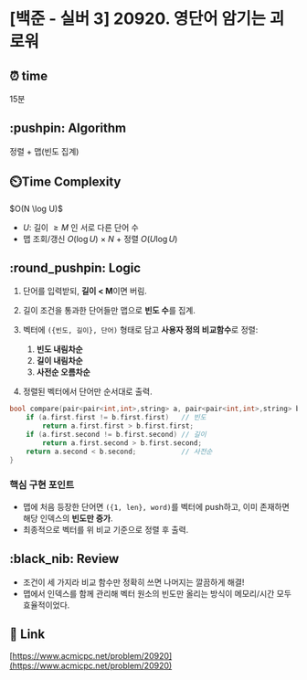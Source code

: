 # \[백준 - 실버 3] 20920. 영단어 암기는 괴로워

## ⏰  **time**

15분

## \:pushpin: **Algorithm**

정렬 + 맵(빈도 집계)

## ⏲️**Time Complexity**

\$O(N \log U)\$

* $U$: 길이 $\ge M$ 인 서로 다른 단어 수
* 맵 조회/갱신 $O(\log U)$ × $N$ + 정렬 $O(U \log U)$

## \:round\_pushpin: **Logic**

1. 단어를 입력받되, **길이 < M**이면 버림.
2. 길이 조건을 통과한 단어들만 맵으로 **빈도 수**를 집계.
3. 벡터에 `({빈도, 길이}, 단어)` 형태로 담고 **사용자 정의 비교함수**로 정렬:

   1. **빈도 내림차순**
   2. **길이 내림차순**
   3. **사전순 오름차순**
4. 정렬된 벡터에서 단어만 순서대로 출력.

```cpp
bool compare(pair<pair<int,int>,string> a, pair<pair<int,int>,string> b){
    if (a.first.first != b.first.first)   // 빈도
        return a.first.first > b.first.first;
    if (a.first.second != b.first.second) // 길이
        return a.first.second > b.first.second;
    return a.second < b.second;           // 사전순
}
```

### 핵심 구현 포인트

* 맵에 처음 등장한 단어면 `({1, len}, word)`를 벡터에 push하고,
  이미 존재하면 해당 인덱스의 **빈도만 증가**.
* 최종적으로 벡터를 위 비교 기준으로 정렬 후 출력.

## \:black\_nib: **Review**

* 조건이 세 가지라 비교 함수만 정확히 쓰면 나머지는 깔끔하게 해결!
* 맵에서 인덱스를 함께 관리해 벡터 원소의 빈도만 올리는 방식이 메모리/시간 모두 효율적이었다.

## 📡 Link

[https://www.acmicpc.net/problem/20920](https://www.acmicpc.net/problem/20920)

